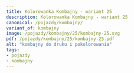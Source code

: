 ```yaml
---
title: Kolorowanka Kombajny - wariant 25
description: Kolorowanka Kombajny - wariant 25
canonical: /pojazdy/kombajny/
variant_of: kombajny
image: /pojazdy/kombajny/25/kombajny-25.svg
pdf: /pojazdy/kombajny/25/kombajny-25.pdf
alt: "kombajny do druku i pokolorowania"
tags:
- pojazdy
- kombajny
---
```

